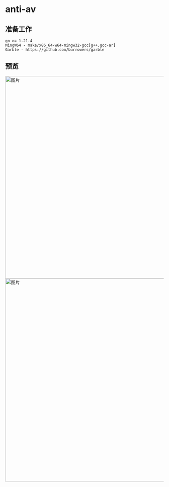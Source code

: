 # anti-av

## 准备工作

```
go >= 1.21.4
MingW64 - make/x86_64-w64-mingw32-gcc[g++,gcc-ar]
Garble - https://github.com/burrowers/garble
```

## 预览

<img width="644" alt="图片" src="https://github.com/b1gcat/anti-av/assets/15025254/f9c1174c-9120-4f19-a586-5445619d4715">

<img width="647" alt="图片" src="https://github.com/b1gcat/anti-av/assets/15025254/4603e148-e831-43d8-8e6f-1976b2dcbfec">

